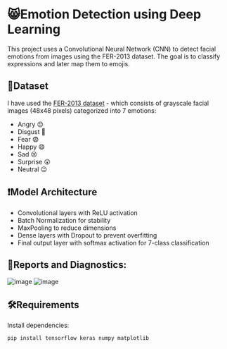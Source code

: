 # 😸Emotion Detection using Deep Learning

This project uses a Convolutional Neural Network (CNN) to detect facial emotions from images using the FER-2013 dataset. 
The goal is to classify expressions and later map them to emojis.

## 📂Dataset

I have used the [FER-2013 dataset](https://www.kaggle.com/datasets/msambare/fer2013) - which consists of grayscale facial images (48x48 pixels) categorized into 7 emotions:
- Angry 😠
- Disgust 🤢
- Fear 😨
- Happy 😄
- Sad 😢
- Surprise 😲
- Neutral 😐

## ❗Model Architecture
- Convolutional layers with ReLU activation
- Batch Normalization for stability
- MaxPooling to reduce dimensions
- Dense layers with Dropout to prevent overfitting
- Final output layer with softmax activation for 7-class classification

## 🧷Reports and Diagnostics:
![image](https://github.com/user-attachments/assets/16d584cb-f02a-47ca-a7d5-631f5b8126af)
![image](https://github.com/user-attachments/assets/e1232bec-1d9a-4add-b72f-24e503785568)

## 🛠️Requirements
Install dependencies:
```bash
pip install tensorflow keras numpy matplotlib

